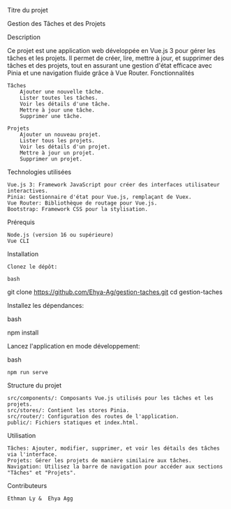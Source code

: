 Titre du projet

Gestion des Tâches et des Projets

Description

Ce projet est une application web développée en Vue.js 3 pour gérer les tâches et les projets. Il permet de créer, lire, mettre à jour, et supprimer des tâches et des projets, tout en assurant une gestion d'état efficace avec Pinia et une navigation fluide grâce à Vue Router.
Fonctionnalités

    Tâches
        Ajouter une nouvelle tâche.
        Lister toutes les tâches.
        Voir les détails d'une tâche.
        Mettre à jour une tâche.
        Supprimer une tâche.

    Projets
        Ajouter un nouveau projet.
        Lister tous les projets.
        Voir les détails d'un projet.
        Mettre à jour un projet.
        Supprimer un projet.

Technologies utilisées

    Vue.js 3: Framework JavaScript pour créer des interfaces utilisateur interactives.
    Pinia: Gestionnaire d'état pour Vue.js, remplaçant de Vuex.
    Vue Router: Bibliothèque de routage pour Vue.js.
    Bootstrap: Framework CSS pour la stylisation.

Prérequis

    Node.js (version 16 ou supérieure)
    Vue CLI

Installation

    Clonez le dépôt:

    bash

git clone https://github.com/Ehya-Ag/gestion-taches.git
cd gestion-taches

Installez les dépendances:

bash

npm install

Lancez l'application en mode développement:

bash

    npm run serve


Structure du projet

    src/components/: Composants Vue.js utilisés pour les tâches et les projets.
    src/stores/: Contient les stores Pinia.
    src/router/: Configuration des routes de l'application.
    public/: Fichiers statiques et index.html.

Utilisation

    Tâches: Ajouter, modifier, supprimer, et voir les détails des tâches via l'interface.
    Projets: Gérer les projets de manière similaire aux tâches.
    Navigation: Utilisez la barre de navigation pour accéder aux sections "Tâches" et "Projets".

Contributeurs

    Ethman Ly &  Ehya Agg